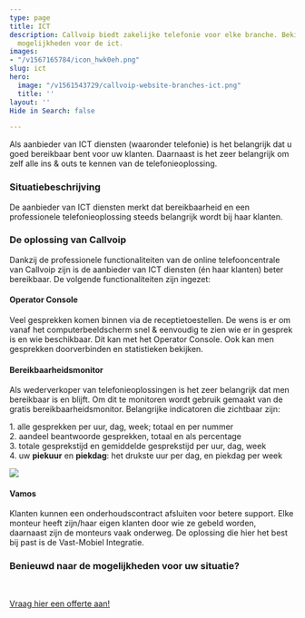 ```yaml
---
type: page
title: ICT
description: Callvoip biedt zakelijke telefonie voor elke branche. Bekijk hier de
  mogelijkheden voor de ict.
images:
- "/v1567165784/icon_hwk0eh.png"
slug: ict
hero:
  image: "/v1561543729/callvoip-website-branches-ict.png"
  title: ''
layout: ''
Hide in Search: false

---
```

Als aanbieder van ICT diensten (waaronder telefonie) is het belangrijk dat u goed bereikbaar bent voor uw klanten. Daarnaast is het zeer belangrijk om zelf alle ins & outs te kennen van de telefonieoplossing.

### Situatiebeschrijving

De aanbieder van ICT diensten merkt dat bereikbaarheid en een professionele telefonieoplossing steeds belangrijk wordt bij haar klanten. 

### De oplossing van Callvoip

Dankzij de professionele functionaliteiten van de online telefooncentrale van Callvoip zijn is de aanbieder van ICT diensten (én haar klanten) beter bereikbaar. De volgende functionaliteiten zijn ingezet:

#### Operator Console

Veel gesprekken komen binnen via de receptietoestellen. De wens is er om vanaf het computerbeeldscherm snel & eenvoudig te zien wie er in gesprek is en wie beschikbaar. Dit kan met het Operator Console. Ook kan men gesprekken doorverbinden en statistieken bekijken.

#### Bereikbaarheidsmonitor

Als wederverkoper van telefonieoplossingen is het zeer belangrijk dat men bereikbaar is en blijft. Om dit te monitoren wordt gebruik gemaakt van de gratis bereikbaarheidsmonitor. Belangrijke indicatoren die zichtbaar zijn:

1\. alle gesprekken per uur, dag, week; totaal en per nummer  
2\. aandeel beantwoorde gesprekken, totaal en als percentage  
3\. totale gesprekstijd en gemiddelde gesprekstijd per uur, dag, week  
4\. uw **piekuur** en **piekdag**: het drukste uur per dag, en piekdag per week  
  
![](https://res.cloudinary.com/callvoip/image/upload/v1563355159/callvoip-website-bereikbaarheidsmonitor2.png)

#### Vamos

Klanten kunnen een onderhoudscontract afsluiten voor betere support. Elke monteur heeft zijn/haar eigen klanten door wie ze gebeld worden, daarnaast zijn de monteurs vaak onderweg. De oplossing die hier het best bij past is de Vast-Mobiel Integratie. 

### Benieuwd naar de mogelijkheden voor uw situatie?

<br>

<a href="/offerte/" class="button">Vraag hier een offerte aan!</a>